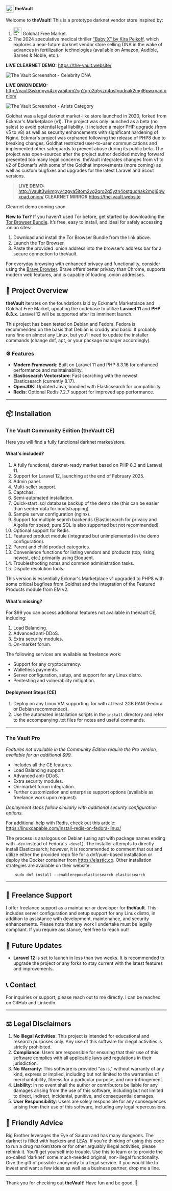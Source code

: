 <img src="theVault_community_edition/public/favicon.ico" alt="The Vault logo" style="width: 24px; height: 24px; vertical-align: middle;"> **theVault**

Welcome to **theVault**! This is a prototype darknet vendor store inspired by:
1. <img src="readmeImages/goldhat.png" alt="Goldhat Free Market" style="width: 25px; height: 25px;"> Goldhat Free Market.
2. The 2024 speculative medical thriller ["Baby X" by Kira Peikoff](https://www.barnesandnoble.com/w/baby-x-kira-peikoff/1143604735), which explores a near-future darknet vendor store selling DNA in the wake of advances in fertilization technologies (available on Amazon, Audible, Barnes & Noble, etc.).

<p align="center">

  <strong>LIVE CLEARNET DEMO:</strong> <a href="https://the-vault.website/" target="_blank">https://the-vault.website/</a>

  <img src="readmeImages/screenshot0.png" alt="The Vault Screenshot - Celebrity DNA" style="max-width: 100%; height: auto;">

  <strong>LIVE ONION DEMO:</strong> <a href="http://vault3wkmpyv4zgya5itom2vg2qro2q5yzn4ostgudnak2mgl6pwxpad.onion/" target="_blank">http://vault3wkmpyv4zgya5itom2vg2qro2q5yzn4ostgudnak2mgl6pwxpad.onion/</a>

  <img src="readmeImages/screenshot.png" alt="The Vault Screenshot - Arists Category" style="max-width: 100%; height: auto;">
</p>

Goldhat was a legal darknet market-like store launched in 2020, forked from Eckmar's Marketplace (v1). The project was only launched as a beta (no sales) to avoid potential legal liability. It included a major PHP upgrade (from v5 to v8) as well as security enhancements with significant hardening of Nginx. Eckmar's project was orphaned following the release of PHP8 due to breaking changes. Goldhat restricted user-to-user communications and implemented other safeguards to prevent abuse during its public beta. The project was open-sourced after the project author decided moving forward presented too many legal concerns. theVault integrates changes from v1 to v2 of Eckmar's with some of the Goldhat improvements (more coming) as well as custom bugfixes and upgrades for the latest Laravel and Scout versions.

> **LIVE DEMO:** http://vault3wkmpyv4zgya5itom2vg2qro2q5yzn4ostgudnak2mgl6pwxpad.onion/
> **CLEARNET MIRROR** https://the-vault.website

Clearnet demo coming soon.

**New to Tor?**
If you haven’t used Tor before, get started by downloading the [Tor Browser Bundle](https://www.torproject.org/download/). It’s free, easy to install, and ideal for safely accessing .onion sites:
1. Download and install the Tor Browser Bundle from the link above.
2. Launch the Tor Browser.
3. Paste the provided .onion address into the browser’s address bar for a secure connection to theVault.

For everyday browsing with enhanced privacy and functionality, consider using the [Brave Browser](https://brave.com/). Brave offers better privacy than Chrome, supports modern web features, and is capable of loading .onion addresses.

## 🚀 Project Overview

**theVault** iterates on the foundations laid by Eckmar's Marketplace and Goldhat Free Market, updating the codebase to utilize **Laravel 11** and **PHP 8.3.x**. Laravel 12 will be supported after its imminent launch.

This project has been tested on Debian and Fedora. Fedora is recommended on the basis that Debian is cruddy and basic. It probably runs fine on almost any Linux, but you'll need to update the installer commands (change dnf, apt, or your package manager accordingly).

### ⚙️ Features

- **Modern Framework**: Built on Laravel 11 and PHP 8.3.16 for enhanced performance and maintainability.
- **Elasticsearch Vectorstore**: Fast searching with the newest Elasticsearch (currently 8.17).
- **OpenJDK**: Updated Java, bundled with Elasticsearch for compatibility.
- **Redis**: Optional Redis 7.2.7 support for improved app performance.

---

## 📦 Installation

### The Vault Community Edition (theVault CE)
Here you will find a fully functional darknet market/store.

#### What's included?

1. A fully functional, darknet-ready market based on PHP 8.3 and Laravel 11.
2. Support for Laravel 12, launching at the end of February 2025.
3. Admin panel.
4. Multi-seller support.
5. Captchas.
6. Semi-automated installation.
7. Quick-start .sql database backup of the demo site (this can be easier than seeder data for bootstrapping).
8. Sample server configuration (nginx).
9. Support for multiple search backends (Elasticsearch for privacy and Algolia for speed; pure SQL is also supported but not recommended).
10. Optional support for Redis.
11. Featured product module (integrated but unimplemented in the demo configuration).
12. Parent and child product categories.
13. Convenience functions for listing vendors and products (top, rising, newest, etc.) primarily using Eloquent.
14. Troubleshooting notes and common administration tasks.
15. Dispute resolution tools.

This version is essentially Eckmar's Marketplace v1 upgraded to PHP8 with some critical bugfixes from Goldhat and the integration of the Featured Products module from EM v2.

#### What's missing?
For $99 you can access additional features not available in theVault CE, including:
1. Load Balancing.
2. Advanced anti-DDoS.
3. Extra security modules.
4. On-market forum.

The following services are available as freelance work:
- Support for any cryptocurrency.
- Walletless payments.
- Server configuration, setup, and support for any Linux distro.
- Pentesting and vulnerability mitigation.

#### Deployment Steps (CE)
1. Deploy on any Linux VM supporting Tor with at least 2GB RAM (Fedora or Debian recommended).
2. Use the automated installation scripts in the `install` directory and refer to the accompanying .txt files for notes and useful commands.

---

### The Vault Pro
*Features not available in the Community Edition require the Pro version, available for an additional $99.*
- Includes all the CE features.
- Load Balancing support.
- Advanced anti-DDoS.
- Extra security modules.
- On-market forum integration.
- Further customization and enterprise support options (available as freelance work upon request).

*Deployment steps follow similarly with additional security configuration options.*

For additional help with Redis, check out this article:  
https://linuxcapable.com/install-redis-on-fedora-linux/

The process is analogous on Debian (using apt with package names ending with `-dev` instead of Fedora's `-devel`). The installer attempts to directly install Elasticsearch; however, it is recommended to comment that out and utilize either the provided repo file for a dnf/yum-based installation or deploy the Docker container from https://elastic.co. Other installation strategies are available on their website.

        sudo dnf install --enablerepo=elasticsearch elasticsearch

---

## 💼 Freelance Support

I offer freelance support as a maintainer or developer for **theVault**. This includes server configuration and setup support for any Linux distro, in addition to assistance with development, maintenance, and security enhancements. Please note that any work I undertake must be legally compliant. If you require assistance, feel free to reach out!

## 📅 Future Updates

- **Laravel 12** is set to launch in less than two weeks. It is recommended to upgrade the project or any forks to stay current with the latest features and improvements.

## 📞 Contact

For inquiries or support, please reach out to me directly. I can be reached on GitHub and LinkedIn.

---

## ⚖️ Legal Disclaimers

1. **No Illegal Activities**: This project is intended for educational and research purposes only. Any use of this software for illegal activities is strictly prohibited.
2. **Compliance**: Users are responsible for ensuring that their use of this software complies with all applicable laws and regulations in their jurisdiction.
3. **No Warranty**: This software is provided "as is," without warranty of any kind, express or implied, including but not limited to the warranties of merchantability, fitness for a particular purpose, and non-infringement.
4. **Liability**: In no event shall the author or contributors be liable for any damages arising from the use of this software, including but not limited to direct, indirect, incidental, punitive, and consequential damages.
5. **User Responsibility**: Users are solely responsible for any consequences arising from their use of this software, including any legal repercussions.

## 🎩 Friendly Advice

Big Brother leverages the Eye of Sauron and has many dungeons. The darknet is filled with hackers and LEAs. If you're thinking of using this code to run a drug market/store or for other arguably illegal activities, please rethink it. You'll get yourself into trouble. Use this to learn or to provide the so-called 'darknet' some much-needed original, non-illegal functionality. Give the gift of possible anonymity to a legal service. If you would like to invest and want a few ideas as well as a business partner, drop me a line.

---

Thank you for checking out **theVault**! Have fun and be good. 🚀
